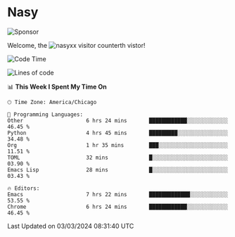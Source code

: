 # Nasy

<!--
<p align="center">
<img height="200" src="https://github-readme-stats.vercel.app/api?username=nasyxx&count_private=true&show_icons=true&theme=dracula&include_all_commits=true"/>
<img height="200" src="https://github-readme-stats.vercel.app/api/top-langs/?username=nasyxx&theme=dracula&hide=html,jupyter+notebook&count_private=true&show_icons=true"/>
</p>

  
----------------
-->

![Sponsor](https://img.shields.io/static/v1.svg?label=Sponsor&message=%E2%9D%A4&logo=GitHub&style=flat&color=pink)
 
Welcome, the ![nasyxx visitor counter](https://count.getloli.com/get/@nasyxx?theme=rule34)th vistor!
 
<!--START_SECTION:waka-->
![Code Time](http://img.shields.io/badge/Code%20Time-4%2C324%20hrs%2030%20mins-blue)

![Lines of code](https://img.shields.io/badge/From%20Hello%20World%20I%27ve%20Written-6.3%20million%20lines%20of%20code-blue)

📊 **This Week I Spent My Time On** 

```text
🕑︎ Time Zone: America/Chicago

💬 Programming Languages: 
Other                    6 hrs 24 mins       ████████████░░░░░░░░░░░░░   46.45 % 
Python                   4 hrs 45 mins       █████████░░░░░░░░░░░░░░░░   34.48 % 
Org                      1 hr 35 mins        ███░░░░░░░░░░░░░░░░░░░░░░   11.51 % 
TOML                     32 mins             █░░░░░░░░░░░░░░░░░░░░░░░░   03.90 % 
Emacs Lisp               28 mins             █░░░░░░░░░░░░░░░░░░░░░░░░   03.43 % 

🔥 Editors: 
Emacs                    7 hrs 22 mins       █████████████░░░░░░░░░░░░   53.55 % 
Chrome                   6 hrs 24 mins       ████████████░░░░░░░░░░░░░   46.45 % 
```


 Last Updated on 03/03/2024 08:31:40 UTC
<!--END_SECTION:waka-->

<!-- ![visitors](https://visitor-badge.laobi.icu/badge?page_id=nasyxx.nasyxx) -->
